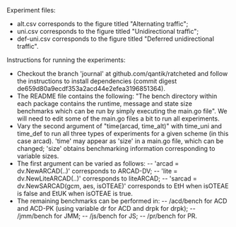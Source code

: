 Experiment files:
- alt.csv corresponds to the figure titled "Alternating traffic";
- uni.csv corresponds to the figure titled "Unidirectional traffic";
- def-uni.csv corresponds to the figure titled "Deferred unidirectional traffic".

Instructions for running the experiments:
- Checkout the branch 'journal' at github.com/qantik/ratcheted and follow the instructions to install dependencies (commit digest de659d80a9ecdf353a2acd44e2efea3196851364).
- The README file contains the following: "The bench directory within each package contains the runtime, message and state size benchmarks which can be run by simply executing the main.go file". We will need to edit some of the main.go files a bit to run all experiments.
- Vary the second argument of "time(arcad, time_alt)" with time_uni and time_def to run all three types of experiments for a given scheme (in this case arcad). 'time' may appear as 'size' in a main.go file, which can be changed; 'size' obtains benchmarking information corresponding to variable sizes.
- The first argument can be varied as follows:
-- 'arcad = dv.NewARCAD(..)' corresponds to ARCAD-DV;
-- 'lite = dv.NewLiteARCAD(..)' corresponds to liteARCAD;
-- 'sarcad = dv.NewSARCAD(gcm, aes, isOTEAE)' corresponds to EtH when isOTEAE is false and EtUK when isOTEAE is true.
- The remaining benchmarks can be performed in:
-- /acd/bench for ACD and ACD-PK (using variable dr for ACD and drpk for drpk);
-- /jmm/bench for JMM;
-- /js/bench for JS;
-- /pr/bench for PR.
